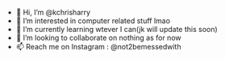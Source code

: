 - 👋 Hi, I’m @kchrisharry
- 👀 I’m interested in computer related stuff lmao
- 🌱 I’m currently learning wtever I can(jk will update this soon)
- 💞️ I’m looking to collaborate on nothing as for now
- 📫 Reach me on Instagram : @not2bemessedwith

<!---
kchrisharry/kchrisharry is a ✨ special ✨ repository because its `README.md` (this file) appears on your GitHub profile.
You can click the Preview link to take a look at your changes.
--->
